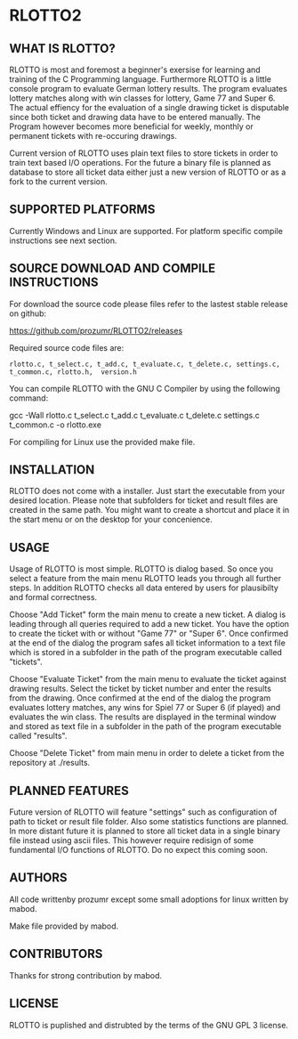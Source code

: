 # RLOTTO2

## WHAT IS RLOTTO?

RLOTTO is most and foremost a beginner's exersise for learning and training of the C Programming language. Furthermore RLOTTO is a little console program to evaluate German lottery results. The program evaluates lottery matches along with win classes for lottery, Game 77 and Super 6. The actual effiency for the evaluation of a single drawing ticket is disputable since both ticket and drawing data have to be entered manually. The Program however becomes more beneficial for weekly, monthly or permanent tickets with re-occuring drawings. 

Current version of RLOTTO uses plain text files to store tickets in order to train text based I/O operations. For the future a binary  file is planned as database to store all ticket data either just a new version of RLOTTO or as a fork to the current version.


## SUPPORTED PLATFORMS

Currently Windows and Linux are supported. For platform specific compile instructions see next section. 


## SOURCE DOWNLOAD AND COMPILE INSTRUCTIONS

For download the source code please files refer to the lastest stable release on github: 

https://github.com/prozumr/RLOTTO2/releases

Required source code files are:

```
rlotto.c, t_select.c, t_add.c, t_evaluate.c, t_delete.c, settings.c, t_common.c, rlotto.h,  version.h 
```

You can compile RLOTTO with the GNU C Compiler by using the following command:

gcc -Wall rlotto.c t_select.c t_add.c t_evaluate.c t_delete.c settings.c t_common.c -o rlotto.exe

For compiling for Linux use the provided make file.


## INSTALLATION

RLOTTO does not come with a installer. Just start the executable from your desired location. Please note that subfolders for ticket and result files are created in the same path. You might want to create a shortcut and place it in the start menu or on the desktop for your concenience.

## USAGE

Usage of RLOTTO is most simple. RLOTTO is dialog based. So once you select a feature from the main menu RLOTTO leads you through all further steps. In addition RLOTTO checks all data entered by users for plausibilty and formal correctness. 


Choose "Add Ticket" form the main menu to create a new ticket. A dialog is leading through all queries required to add a new ticket. You have the option to create the ticket with or without "Game 77" or "Super 6". Once confirmed at the end of the dialog the program safes all ticket information to a text file which is stored in a subfolder in the path of the program executable called "tickets".

Choose "Evaluate Ticket" from the main menu to evaluate the ticket against drawing results. Select the ticket by ticket number and enter the results from the drawing. Once confirmed at the end of the dialog the program evaluates lottery matches, any wins for Spiel 77 or Super 6 (if played) and evaluates the win class. The results are displayed in the terminal window and stored as text file in a subfolder in the path of the program executable called "results".

Choose "Delete Ticket" from main menu in order to delete a ticket from the repository at ./results.

## PLANNED FEATURES

Future version of RLOTTO will feature "settings" such as configuration of path to ticket or result file folder. Also some statistics functions are planned. In more distant future it is planned to store all ticket data in a single binary file instead using ascii files. This however require redisign of some fundamental I/O functions of RLOTTO. Do no expect this coming soon.


## AUTHORS

All code writtenby prozumr except some small adoptions for linux written by mabod.

Make file provided by mabod.

## CONTRIBUTORS

Thanks for strong contribution by mabod.

## LICENSE

RLOTTO is puplished and distrubted by the terms of the GNU GPL 3 license.
